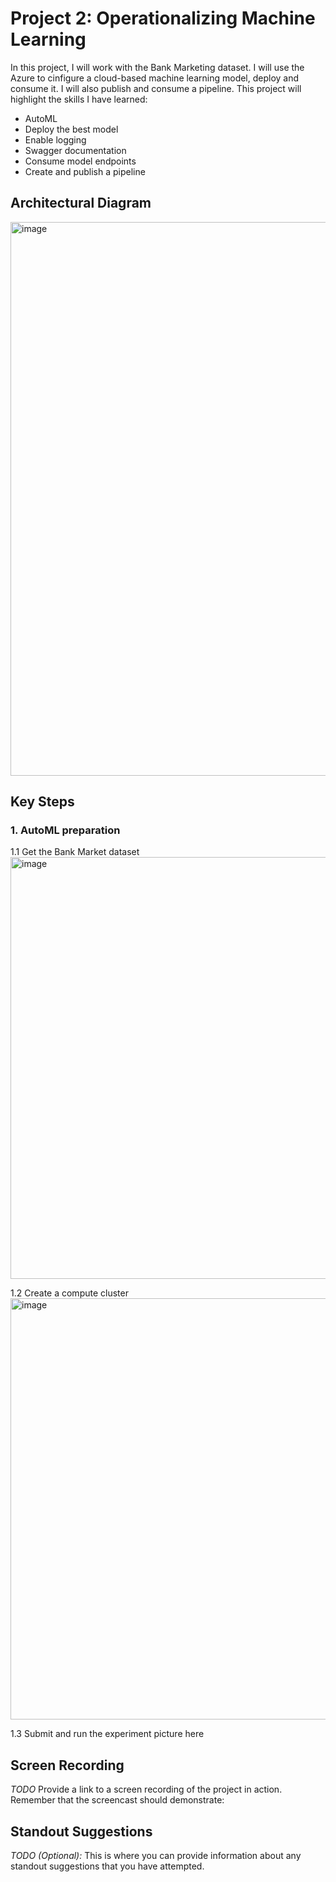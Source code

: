 # Project 2: Operationalizing Machine Learning

In this project, I will work with the Bank Marketing dataset. I will use the Azure to cinfigure a cloud-based machine learning model, deploy and consume it. I will also publish and consume a pipeline. This project will highlight the skills I have learned:
- AutoML
- Deploy the best model
- Enable logging
- Swagger documentation
- Consume model endpoints
- Create and publish a pipeline

## Architectural Diagram
<img width="886" alt="image" src="https://github.com/user-attachments/assets/6ede0e39-3eac-42a3-9330-22f5480ad14f">


## Key Steps
### 1. AutoML preparation
1.1 Get the Bank Market dataset
<img width="675" alt="image" src="https://github.com/user-attachments/assets/e07316cf-17ce-46d9-9c7b-8a7db6293699">

1.2 Create a compute cluster
<img width="674" alt="image" src="https://github.com/user-attachments/assets/7ac5b81d-d378-4ee9-a7ff-3f1e59ceeb34">

1.3 Submit and run the experiment
picture here



## Screen Recording
*TODO* Provide a link to a screen recording of the project in action. Remember that the screencast should demonstrate:

## Standout Suggestions
*TODO (Optional):* This is where you can provide information about any standout suggestions that you have attempted.

